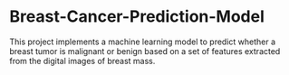 # Breast-Cancer-Prediction-Model
This project implements a machine learning model to predict whether a breast tumor is malignant or benign based on a set of features extracted from the digital images of breast mass.
